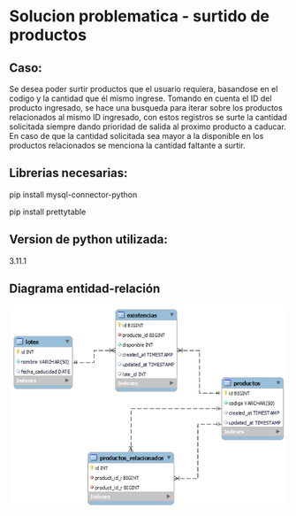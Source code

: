 # Solucion problematica - surtido de productos 

## Caso:
Se desea poder surtir productos que el usuario requiera, basandose en el codigo y la cantidad que él mismo ingrese.
Tomando en cuenta el ID del producto ingresado, se hace una busqueda para iterar sobre los productos relacionados al mismo ID ingresado, con estos registros se surte la cantidad solicitada siempre dando prioridad de salida al proximo producto a caducar. En caso de que la cantidad solicitada sea mayor a la disponible en los productos relacionados se menciona la cantidad faltante a surtir.

## Librerias necesarias:
pip install mysql-connector-python

pip install prettytable

## Version de python utilizada:
3.11.1

## Diagrama entidad-relación

![Entidad-Relacion](Diagrama-entidad-relacion.png)
